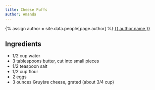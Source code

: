 ```yaml
---
title: Cheese Puffs
author: Amanda
---
```


{% assign author = site.data.people[page.author] %}
<a rel="author"
  href="{{ author.twitter }}"
  title="{{ author.name }}">
    {{ author.name }}
</a>

<h2>Ingredients</h2>

<ul>
  <li>1/2 cup water</li>
  <li>3 tablespoons butter, cut into small pieces</li>
  <li>1/2 teaspoon salt</li>
  <li>1/2 cup flour</li>
  <li>2 eggs</li>
  <li>3 ounces Gruyère cheese, grated (about 3/4 cup)</li>
</ul>
